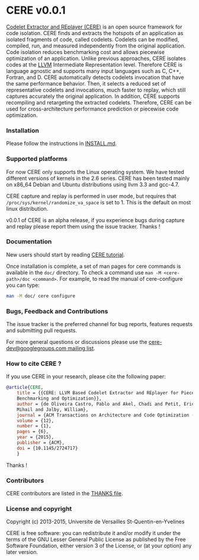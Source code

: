 # CERE v0.0.1

[Codelet Extractor and REplayer
(CERE)](https://benchmark-subsetting.github.io/cere/) is an open source framework
for code isolation. CERE finds and extracts the hotspots of an application as
isolated fragments of code, called codelets. Codelets can be modified, compiled,
run, and measured independently from the original application. Code isolation
reduces benchmarking cost and allows piecewise optimization of an
application. Unlike previous approaches, CERE isolates codes at the
[LLVM](http://llvm.org) Intermediate Representation level. Therefore CERE is
language agnostic and supports many input languages such as C, C++, Fortran, and
D. CERE automatically detects codelets invocation that have the same performance
behavior. Then, it selects a reduced set of representative codelets and
invocations, much faster to replay, which still captures accurately the original
application. In addition, CERE supports recompiling and retargeting the extracted
codelets. Therefore, CERE can be used for cross-architecture performance
prediction or piecewise code optimization.

### Installation

Please follow the instructions in
[INSTALL.md](https://github.com/benchmark-subsetting/cere/blob/master/INSTALL.md).

### Supported platforms

For now CERE only supports the Linux operating system. We have tested different
versions of kernels in the 2.6 series. CERE has been tested mainly on x86_64
Debian and Ubuntu distributions using llvm 3.3 and gcc-4.7.

CERE capture and replay is performed in user mode, but requires that
`/proc/sys/kernel/randomize_va_space` is set to 1. This is the default on most
linux distribution.

v0.0.1 of CERE is an alpha release, if you experience bugs during capture and
replay please report them using the issue tracker. Thanks !

### Documentation

New users should start by reading [CERE
tutorial](https://github.com/benchmark-subsetting/cere/blob/master/doc/cere-tutorial.1.md).

Once installation is complete, a set of man pages for cere commands is available
in the `doc/` directory. To check a command use `man -M <cere-path>/doc
<command>`. For example, to read the manual of cere-configure you can type:

```bash
man -M doc/ cere configure
```


### Bugs, Feedback and Contributions

The issue tracker is the preferred channel for bug reports, features requests and
submitting pull requests.

For more general questions or discussions please use the
[cere-dev@googlegroups.com mailing
list](https://groups.google.com/forum/#!forum/cere-dev).


### How to cite CERE ?

If you use CERE in your research, please cite the following paper:

```bibtex
@article{CERE,
    title = {{CERE: LLVM Based Codelet Extractor and REplayer for Piecewise
    Benchmarking and Optimization}},
    author = {de Oliveira Castro, Pablo and Akel, Chadi and Petit, Eric and Popov,
    Mihail and Jalby, William},
    journal = {ACM Transactions on Architecture and Code Optimization (TACO)},
    volume = {12},
    number = {1},
    pages = {6},
    year = {2015},
    publisher = {ACM},
    doi = {10.1145/2724717}
    }
```

Thanks !

### Contributors

CERE contributors are listed in the [THANKS
file](https://github.com/benchmark-subsetting/cere/blob/master/THANKS).

### License and copyright

Copyright (c) 2013-2015, Universite de Versailles St-Quentin-en-Yvelines

CERE is free software: you can redistribute it and/or modify it under the terms of
the GNU Lesser General Public License as published by the Free Software
Foundation, either version 3 of the License, or (at your option) any later
version.
